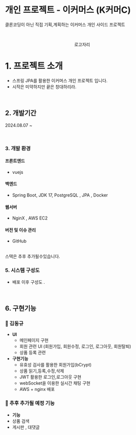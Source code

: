 # 개인 프로젝트 - 이커머스 (K커머C) 
클론코딩이 아닌 직접 기획,계획하는 이커머스 개인 사이드 프로젝트

<br>
<p align="center">
  로고자리
</p>

# 1. 프로젝트 소개
- 스프링 JPA를 활용한 이커머스 개인 프로젝트 입니다.
- 시작은 미약하지만 끝은 창대하리라.
<br>

## 2. 개발기간 
2024.08.07 ~ 
</div>
<br>


### 3. 개발 환경

#### 프론트엔드
- vuejs
#### 백엔드
- Spring Boot, JDK 17, PostgreSQL , JPA , Docker
#### 웹서버
- NginX , AWS EC2 
#### 버전 및 이슈 관리
- GitHub 
<br>
스택은 추후 추가될수있습니다.

### 5. 시스템 구성도

- 배포 이후 구성도 .


<br>

## 6. 구현기능 


###  🍊 김동규
- **UI**
  - 메인페이지 구현
  - 회원 관련 UI (회원가입, 회원수정, 로그인, 로그아웃, 회원탈퇴)
  - 상품 등록 관련 
- **구현기능**
  - 유효성 검사를 활용한 회원가입(bCrypt) 
  - 상품 읽기,등록,수정,삭제
  - JWT 활용한 로그인,로그아웃 구현
  - webSocket을 이용한 실시간 채팅 구현
  - AWS + nginx 배포 
    
###  🍊 추후 추가될 예정 기능

- **기능**
 - 상품 검색 
 - 게시판 , 대댓글


